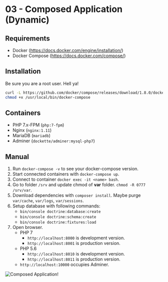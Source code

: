 # 03 - Composed Application (Dynamic)

## Requirements

- Docker (https://docs.docker.com/engine/installation/)
- Docker Compose (https://docs.docker.com/compose/)

## Installation

Be sure you are a root user. Hell ya!

```sh
curl -L https://github.com/docker/compose/releases/download/1.8.0/docker-compose-`uname -s`-`uname -m` > /usr/local/bin/docker-compose
chmod +x /usr/local/bin/docker-compose
```

## Containers

- PHP 7.x-FPM (`php:7-fpm`)
- Nginx (`nginx:1.11`)
- MariaDB (`mariadb`)
- Adminer (`dockette/adminer:mysql-php7`)

## Manual

1. Run `docker-compose -v` to see your docker-compose version.
2. Start connected containers with `docker-compose up`.
3. Connect to container `docker exec -it <name> bash`.
4. Go to folder `/srv` and update chmod of **var** folder. `chmod -R 0777 /srv/var`.
5. Download dependencies with `composer install`. Maybe purge `var/cache`, `var/logs`, `var/sessions`.
6. Setup database with following commands:
	- `bin/console doctrine:database:create`
	- `bin/console doctrine:schema:create`
	- `bin/console doctrine:fixtures:load`
7. Open browser.
	- PHP 7
		- `http://localhost:8000` is development version.
		- `http://localhost:8001` is production version.
	- PHP 5.6
		- `http://localhost:8010` is development version.
		- `http://localhost:8011` is production version.
	- `http://localhost:10000` occupies Adminer.

![](https://raw.githubusercontent.com/trainit/2016-docker-workshop/master/03-composed-application/misc/01.png "Composed Application!")
